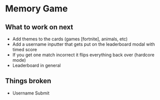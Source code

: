 # Memory Game

## What to work on next
- Add themes to the cards (games [fortnite], animals, etc)
- Add a username inputter that gets put on the leaderboard modal with timed score
- If you get one match incorrect it flips everything back over (hardcore mode)
- Leaderboard in general

## Things broken
- Username Submit
